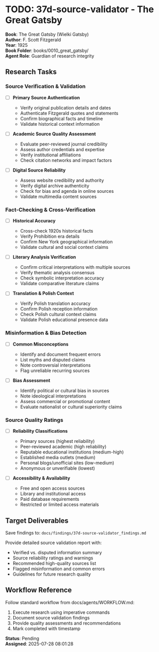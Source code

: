 # TODO: 37d-source-validator - The Great Gatsby

**Book**: The Great Gatsby (Wielki Gatsby)  
**Author**: F. Scott Fitzgerald  
**Year**: 1925  
**Book Folder**: books/0010_great_gatsby/  
**Agent Role**: Guardian of research integrity

## Research Tasks

### Source Verification & Validation

- [ ] **Primary Source Authentication**
  - Verify original publication details and dates
  - Authenticate Fitzgerald quotes and statements
  - Confirm biographical facts and timeline
  - Validate historical context information

- [ ] **Academic Source Quality Assessment**
  - Evaluate peer-reviewed journal credibility
  - Assess author credentials and expertise
  - Verify institutional affiliations
  - Check citation networks and impact factors

- [ ] **Digital Source Reliability**
  - Assess website credibility and authority
  - Verify digital archive authenticity
  - Check for bias and agenda in online sources
  - Validate multimedia content sources

### Fact-Checking & Cross-Verification

- [ ] **Historical Accuracy**
  - Cross-check 1920s historical facts
  - Verify Prohibition era details
  - Confirm New York geographical information
  - Validate cultural and social context claims

- [ ] **Literary Analysis Verification**
  - Confirm critical interpretations with multiple sources
  - Verify thematic analysis consensus
  - Check symbolic interpretation accuracy
  - Validate comparative literature claims

- [ ] **Translation & Polish Context**
  - Verify Polish translation accuracy
  - Confirm Polish reception information
  - Check Polish cultural context claims
  - Validate Polish educational presence data

### Misinformation & Bias Detection

- [ ] **Common Misconceptions**
  - Identify and document frequent errors
  - List myths and disputed claims
  - Note controversial interpretations
  - Flag unreliable recurring sources

- [ ] **Bias Assessment**
  - Identify political or cultural bias in sources
  - Note ideological interpretations
  - Assess commercial or promotional content
  - Evaluate nationalist or cultural superiority claims

### Source Quality Ratings

- [ ] **Reliability Classifications**
  - Primary sources (highest reliability)
  - Peer-reviewed academic (high reliability)
  - Reputable educational institutions (medium-high)
  - Established media outlets (medium)
  - Personal blogs/unofficial sites (low-medium)
  - Anonymous or unverifiable (lowest)

- [ ] **Accessibility & Availability**
  - Free and open access sources
  - Library and institutional access
  - Paid database requirements
  - Restricted or limited access materials

## Target Deliverables

Save findings to: `docs/findings/37d-source-validator_findings.md`

Provide detailed source validation report with:
- Verified vs. disputed information summary
- Source reliability ratings and warnings
- Recommended high-quality sources list
- Flagged misinformation and common errors
- Guidelines for future research quality

## Workflow Reference

Follow standard workflow from docs/agents/WORKFLOW.md:
1. Execute research using imperative commands
2. Document source validation findings
3. Provide quality assessments and recommendations
4. Mark completed with timestamp

**Status**: Pending  
**Assigned**: 2025-07-28 08:01:28